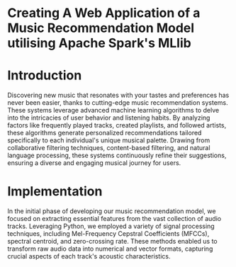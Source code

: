 # Creating A Web Application of a Music Recommendation Model utilising Apache Spark's MLlib

# Introduction
Discovering new music that resonates with your tastes and preferences has never been easier, thanks to cutting-edge music recommendation systems. These systems leverage advanced machine learning algorithms to delve into the intricacies of user behavior and listening habits. By analyzing factors like frequently played tracks, created playlists, and followed artists, these algorithms generate personalized recommendations tailored specifically to each individual's unique musical palette. Drawing from collaborative filtering techniques, content-based filtering, and natural language processing, these systems continuously refine their suggestions, ensuring a diverse and engaging musical journey for users.

# Implementation

In the initial phase of developing our music recommendation model, we focused on extracting essential features from the vast collection of audio tracks. Leveraging Python, we employed a variety of signal processing techniques, including Mel-Frequency Cepstral Coefficients (MFCCs), spectral centroid, and zero-crossing rate. These methods enabled us to transform raw audio data into numerical and vector formats, capturing crucial aspects of each track's acoustic characteristics. 
